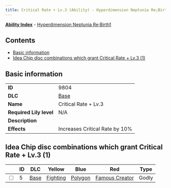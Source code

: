 ```yaml
---
title: Critical Rate + Lv.3 (Ability) - Hyperdimension Neptunia Re;Birth1
---
```


[**Ability Index**](/neptunia/rb1/ability/index.html) - [Hyperdimension Neptunia Re;Birth1](/neptunia/rb1)

## Contents

- [Basic information](#basic-information)
- [Idea Chip disc combinations which grant Critical Rate + Lv.3 (1)](#idea-chip-disc-combinations-which-grant-critical-rate-lv3-1)

## Basic information

|   |   |
| -- | -- |
| **ID** | 9804 |
| **DLC** | [Base](/neptunia/rb1/dlc/1-base.html) |
| **Name** | Critical Rate + Lv.3 |
| **Required Lily level** | N/A |
| **Description** |  |
| **Effects** | Increases Critical Rate by 10% |


## Idea Chip disc combinations which grant Critical Rate + Lv.3 (1)

|    | ID | DLC | Yellow | Blue | Red | Type |
| -- | -- | --- | ------ | ---- | --- | ---- |
| <input type="checkbox" id="rb1-item-1-5" class="trackbox" /> | 5 | [Base](/neptunia/rb1/dlc/1-base.html) | [Fighting](/neptunia/rb1/item/1-5048-fighting.html) | [Polygon](/neptunia/rb1/item/1-5084-polygon.html) | [Famous Creator](/neptunia/rb1/item/1-5151-famous-creator.html) | Godly |
